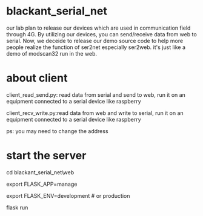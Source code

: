 # blackant_serial_net
  our lab plan to release our devices which are used in communication field through 4G. By utilizing our devices, you can send/receive data from web to serial. Now, we deceide to release our demo source code to help more people realize the function of ser2net especially ser2web.
  it's just like a demo of modscan32 run in the web.

# about client
client_read_send.py: read data from serial and send to web, run it on an equipment connected to a serial device like raspberry
  
client_recv_write.py:read data from web and write to serial, run it on an equipment connected to a serial device like raspberry

ps: you may need to change the address

# start the server
cd blackant_serial_net\web

export FLASK_APP=manage

export FLASK_ENV=development # or production

flask run
